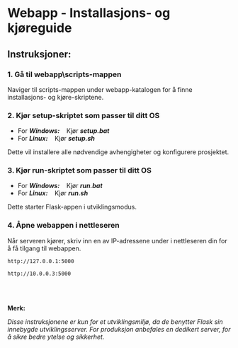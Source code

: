 # Webapp - Installasjons- og kjøreguide

## Instruksjoner:

### 1. Gå til webapp\scripts-mappen
Naviger til scripts-mappen under webapp-katalogen for å finne installasjons- og kjøre-skriptene.

### 2. Kjør setup-skriptet som passer til ditt OS
- For ***Windows:*** &nbsp;&nbsp; Kjør ***setup.bat***
- For ***Linux:*** &nbsp;&nbsp; Kjør ***setup.sh***

Dette vil installere alle nødvendige avhengigheter og konfigurere prosjektet.

### 3. Kjør run-skriptet som passer til ditt OS
- For ***Windows:*** &nbsp;&nbsp; Kjør ***run.bat***
- For ***Linux:*** &nbsp;&nbsp; Kjør ***run.sh***

Dette starter Flask-appen i utviklingsmodus.

### 4. Åpne webappen i nettleseren
Når serveren kjører, skriv inn en av IP-adressene under i nettleseren din for å få tilgang til webappen.
    
    http://127.0.0.1:5000

    http://10.0.0.3:5000

<br>
<br>

**Merk:**

*Disse instruksjonene er kun for et utviklingsmiljø, da de benytter Flask sin innebygde utviklingsserver. For produksjon anbefales en dedikert server, for å sikre bedre ytelse og sikkerhet.*